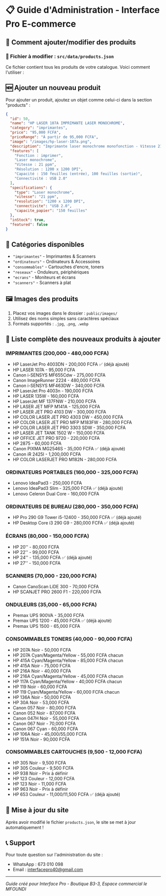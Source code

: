 # 📋 Guide d'Administration - Interface Pro E-commerce

## 🎯 Comment ajouter/modifier des produits

### 📁 Fichier à modifier : `src/data/products.json`

Ce fichier contient tous les produits de votre catalogue. Voici comment l'utiliser :

## 🆕 Ajouter un nouveau produit

Pour ajouter un produit, ajoutez un objet comme celui-ci dans la section "products" :

```json
{
  "id": 50,
  "name": "HP LASER 107A IMPRIMANTE LASER MONOCHROME",
  "category": "imprimantes",
  "price": "95,000 FCFA",
  "priceRange": "À partir de 95,000 FCFA",
  "image": "/images/hp-laser-107a.png",
  "description": "Imprimante laser monochrome monofonction - Vitesse 21 ppm",
  "features": [
    "Fonction : imprimer",
    "Laser monochrome",
    "Vitesse : 21 ppm",
    "Résolution : 1200 x 1200 DPI",
    "Capacité : 150 feuilles (entrée), 100 feuilles (sortie)",
    "Connectivité : USB 2.0"
  ],
  "specifications": {
    "type": "Laser monochrome",
    "vitesse": "21 ppm",
    "resolution": "1200 x 1200 DPI",
    "connectivite": "USB 2.0",
    "capacite_papier": "150 feuilles"
  },
  "inStock": true,
  "featured": false
}
```

## 📂 Catégories disponibles

- `"imprimantes"` - Imprimantes & Scanners
- `"ordinateurs"` - Ordinateurs & Accessoires  
- `"consommables"` - Cartouches d'encre, toners
- `"reseaux"` - Onduleurs, périphériques
- `"ecrans"` - Moniteurs et écrans
- `"scanners"` - Scanners à plat

## 🖼️ Images des produits

1. Placez vos images dans le dossier : `public/images/`
2. Utilisez des noms simples sans caractères spéciaux
3. Formats supportés : `.jpg`, `.png`, `.webp`

## 📝 Liste complète des nouveaux produits à ajouter

### IMPRIMANTES (200,000 - 480,000 FCFA)
- HP LaserJet Pro 4003DN - 200,000 FCFA ✅ (déjà ajouté)
- HP LASER 107A - 95,000 FCFA
- Canon i-SENSYS MF655Cdw - 275,000 FCFA  
- Canon ImageRunner 2224 - 480,000 FCFA
- Canon i-SENSYS MF463DW - 340,000 FCFA
- HP LaserJet Pro 4003n - 190,000 FCFA
- HP LASER 135W - 160,000 FCFA
- HP LaserJet MF 137FNW - 210,000 FCFA
- HP LASER JET MFP M141A - 125,000 FCFA
- HP LASER JET PRO 4103 DW - 300,000 FCFA
- HP COLOR LASER JET PRO 4303 DW - 450,000 FCFA
- HP COLOR LASER JET PRO MFP M183FW - 280,000 FCFA
- HP COLOR LASER JET PRO 3303 SDW - 350,000 FCFA
- HP LASER JET TANK 1502 W - 150,000 FCFA
- HP OFFICE JET PRO 9720 - 220,000 FCFA
- HP 2875 - 60,000 FCFA
- Canon PIXMA MG2546S - 35,000 FCFA ✅ (déjà ajouté)
- Canon iR 2425I - 1,200,000 FCFA
- HP COLOR LASERJET PRO M182N - 280,000 FCFA

### ORDINATEURS PORTABLES (160,000 - 325,000 FCFA)
- Lenovo IdeaPad3 - 250,000 FCFA
- Lenovo IdeaPad3 Slim - 325,000 FCFA ✅ (déjà ajouté)
- Lenovo Celeron Dual Core - 160,000 FCFA

### ORDINATEURS DE BUREAU (280,000 - 350,000 FCFA)
- HP Pro 290 G9 Tower i5-12400 - 350,000 FCFA ✅ (déjà ajouté)
- HP Desktop Core i3 290 G9 - 280,000 FCFA ✅ (déjà ajouté)

### ÉCRANS (80,000 - 150,000 FCFA)
- HP 20'' - 80,000 FCFA
- HP 22'' - 99,000 FCFA  
- HP 24'' - 135,000 FCFA ✅ (déjà ajouté)
- HP 27'' - 150,000 FCFA

### SCANNERS (70,000 - 220,000 FCFA)
- Canon CanoScan LiDE 300 - 70,000 FCFA
- HP SCANJET PRO 2600 F1 - 220,000 FCFA

### ONDULEURS (35,000 - 65,000 FCFA)
- Premax UPS 900VA - 35,000 FCFA
- Premax UPS 1200 - 45,000 FCFA ✅ (déjà ajouté)
- Premax UPS 1500 - 65,000 FCFA

### CONSOMMABLES TONERS (40,000 - 90,000 FCFA)
- HP 207A Noir - 50,000 FCFA
- HP 207A Cyan/Magenta/Yellow - 55,000 FCFA chacun
- HP 415A Cyan/Magenta/Yellow - 85,000 FCFA chacun
- HP 415A Noir - 75,000 FCFA
- HP 216A Noir - 40,000 FCFA
- HP 216A Cyan/Magenta/Yellow - 45,000 FCFA chacun
- HP 117A Cyan/Magenta/Yellow - 40,000 FCFA chacun
- HP 119 Noir - 60,000 FCFA
- HP 119 Cyan/Magenta/Yellow - 60,000 FCFA chacun
- HP 136A Noir - 50,000 FCFA
- HP 30A Noir - 53,000 FCFA
- Canon 057 Noir - 80,000 FCFA
- Canon 052 Noir - 87,000 FCFA
- Canon 047H Noir - 55,000 FCFA
- Canon 067 Noir - 70,000 FCFA
- Canon 067 Cyan - 60,000 FCFA
- HP 106A Noir - 45,000/55,000 FCFA
- HP 151A Noir - 90,000 FCFA

### CONSOMMABLES CARTOUCHES (9,500 - 12,000 FCFA)
- HP 305 Noir - 9,500 FCFA
- HP 305 Couleur - 9,500 FCFA
- HP 938 Noir - Prix à définir
- HP 123 Couleur - 12,000 FCFA
- HP 123 Noir - 11,000 FCFA
- HP 963 Noir - Prix à définir
- HP 653 Couleur - 11,000/11,500 FCFA ✅ (déjà ajouté)

## 🚀 Mise à jour du site

Après avoir modifié le fichier `products.json`, le site se met à jour automatiquement !

## 📞 Support

Pour toute question sur l'administration du site :
- WhatsApp : 673 010 098
- Email : interfacepro40@gmail.com

---
*Guide créé pour Interface Pro - Boutique B3-3, Espace commercial le MFOUNDI*
